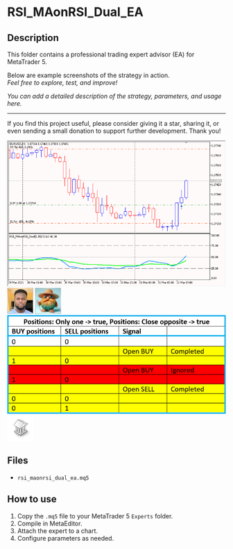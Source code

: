 # RSI_MAonRSI_Dual_EA

## Description
This folder contains a professional trading expert advisor (EA) for MetaTrader 5.

Below are example screenshots of the strategy in action.  
*Feel free to explore, test, and improve!*

*You can add a detailed description of the strategy, parameters, and usage here.*

---

If you find this project useful, please consider giving it a star, sharing it, or even sending a small donation to support further development. Thank you!

![Screenshot](2022-04-06_19h35_48.png)
![Screenshot](624B3867-CC51.jpg)
![Screenshot](65d8b5a2-f9d9.jpg)
![Screenshot](Additional_features__10.png)
![Screenshot](library.png)

## Files
- `rsi_maonrsi_dual_ea.mq5`

## How to use
1. Copy the `.mq5` file to your MetaTrader 5 `Experts` folder.
2. Compile in MetaEditor.
3. Attach the expert to a chart.
4. Configure parameters as needed.

